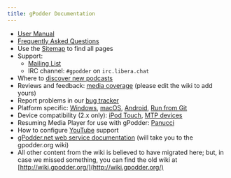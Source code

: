 ```yaml
---
title: gPodder Documentation
---
```


 * [User Manual](user-manual.md)
 * [Frequently Asked Questions](faq.md)
 * Use the [Sitemap](sitemap.md) to find all pages
 * Support:
   * [Mailing List](mailing-list.md)
   * IRC channel: `#gpodder` on `irc.libera.chat`
 * Where to [discover new podcasts](podcast-directories.md)
 * Reviews and feedback: [media coverage](media-coverage.md) (please edit the wiki to add yours)
 * Report problems in our [bug tracker](https://github.com/gpodder/gpodder/issues)
 * Platform specific: [Windows](windows.md), [macOS](macos.md), [Android](android.md), [Run from Git](run-from-git.md) 
 * Device compatibility (2.x only): [iPod Touch](ipod-touch.md), [MTP devices](mtp-devices.md)
 * Resuming Media Player for use with gPodder: [Panucci](https://github.com/gpodder/panucci)
 * How to configure [YouTube](youtube.md) support
 * [gPodder.net web service documentation](http://wiki.gpodder.org/w/index.php?title=Special%3APrefixIndex&prefix=Web+Services&namespace=0) (will take you to the gpodder.org wiki)
 * All other content from the wiki is believed to have migrated here; but, in case we missed something, you can find the old wiki at [http://wiki.gpodder.org/](http://wiki.gpodder.org/)
